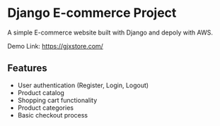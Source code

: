 # Django E-commerce Project

A simple E-commerce website built with Django and depoly with AWS.

Demo Link: <https://gjxstore.com/>

## Features

- User authentication (Register, Login, Logout)
- Product catalog
- Shopping cart functionality
- Product categories
- Basic checkout process
